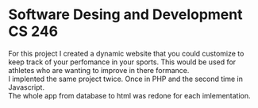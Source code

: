 # Software Desing and Development CS 246

For this project I created a dynamic website that you could customize to keep track of your perfomance in your sports. This would be used for athletes who are wanting to improve in there formance.  
I implented the same project twice. Once in PHP and the second time in Javascript.  
The whole app from database to html was redone for each imlementation. 
